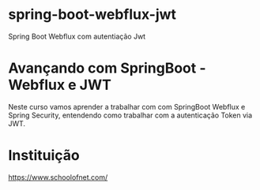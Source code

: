 # spring-boot-webflux-jwt
Spring Boot Webflux com autentiação Jwt

# Avançando com SpringBoot - Webflux e JWT
Neste curso vamos aprender a trabalhar com com SpringBoot Webflux e Spring Security, entendendo como trabalhar com a autenticação Token via JWT.

# Instituição
https://www.schoolofnet.com/

